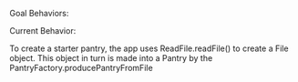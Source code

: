 Goal Behaviors:

Current Behavior:

To create a starter pantry, the app uses ReadFile.readFile() to create a File object. This object in turn is made into a Pantry by the PantryFactory.producePantryFromFile